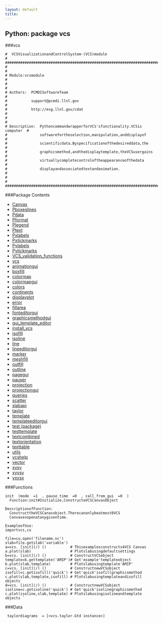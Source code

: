```yaml
---
layout: default
title:
---
```


##  Python: package vcs
###vcs 
    
    #  VCSVisualizationandControlSystem-(VCS)module                           #
    ###########################################################################
    #                                                                         #
    # Module:vcsmodule                                                        #
    #                                                                         #
    # Authors:  PCMDISoftwareTeam                                             #
    #           support@pcmdi.llnl.gov                                        #
    #           http://esg.llnl.gov/cdat                                      #
    #                                                                         #
    # Description:  PythoncommandwrapperforVCS'sfunctionality.VCSis computer  #
    #               softwarefortheselection,manipulation,anddisplayof         #
    #               scientificdata.Byspecificationofthedesireddata,the        #
    #               graphicsmethod,andthedisplaytemplate,theVCSusergains      #
    #               virtuallycompletecontroloftheappearanceofthedata          #
    #               displayandassociatedtextandanimation.                     #
    #                                                                         #
    ###########################################################################

  
###Package Contents 

* [Canvas](vcs.Canvas.html)  
* [Pboxeslines](vcs.Pboxeslines.html)  
* [Pdata](vcs.Pdata.html)  
* [Pformat](vcs.Pformat.html)  
* [Plegend](vcs.Plegend.html)  
* [Ptext](vcs.Ptext.html)  
* [Pxlabels](vcs.Pxlabels.html)  
* [Pxtickmarks](vcs.Pxtickmarks.html)  
* [Pylabels](vcs.Pylabels.html)  
* [Pytickmarks](vcs.Pytickmarks.html)  
* [VCS_validation_functions](vcs.VCS_validation_functions.html)  
* [vcs](vcs._vcs.html)  
* [animationgui](vcs.animationgui.html)  
* [boxfill](vcs.boxfill.html)  
* [colormap](vcs.colormap.html)  
* [colormapgui](vcs.colormapgui.html)  
* [colors](vcs.colors.html)  
* [continents](vcs.continents.html)  
* [displayplot](vcs.displayplot.html)  
* [error](vcs.error.html)  
* [fillarea](vcs.fillarea.html)  
* [fonteditorgui](vcs.fonteditorgui.html)  
* [graphicsmethodgui](vcs.graphicsmethodgui.html)  
* [gui_template_editor](vcs.gui_template_editor.html)  
* [install_vcs](vcs.install_vcs.html)  
* [isofill](vcs.isofill.html)  
* [isoline](vcs.isoline.html)  
* [line](vcs.line.html)  
* [lineeditorgui](vcs.lineeditorgui.html)  
* [marker](vcs.marker.html)  
* [meshfill](vcs.meshfill.html)  
* [outfill](vcs.outfill.html)  
* [outline](vcs.outline.html)  
* [pagegui](vcs.pagegui.html)  
* [pauser](vcs.pauser.html)  
* [projection](vcs.projection.html)  
* [projectiongui](vcs.projectiongui.html)  
* [queries](vcs.queries.html)  
* [scatter](vcs.scatter.html)  
* [slabapi](vcs.slabapi.html)  
* [taylor](vcs.taylor.html)  
* [template](vcs.template.html)  
* [templateeditorgui](vcs.templateeditorgui.html)  
* [ test  (package)](vcs.test.html)  
* [testtemplate](vcs.testtemplate.html)  
* [textcombined](vcs.textcombined.html)  
* [textorientation](vcs.textorientation.html)  
* [texttable](vcs.texttable.html)  
* [utils](vcs.utils.html)  
* [vcshelp](vcs.vcshelp.html)  
* [vector](vcs.vector.html)  
* [xvsy](vcs.xvsy.html)  
* [xyvsy](vcs.xyvsy.html)  
* [yxvsx](vcs.yxvsx.html)  

  
###Functions 

    init  (mode  =1  , pause_time  =0  , call_from_gui  =0  ) 
      Function:init#Initialize,ConstructaVCSCanvasObject   
  
    DescriptionofFunction:  
      ConstructtheVCSCanasobject.Therecanonlybeatmost8VCS  
      Canvasesopenatanygiventime.  
      
    ExampleofUse:  
    importvcs,cu  
      
    file=cu.open('filename.nc')
    slab=file.getslab('variable')
    a=vcs. [init](/) ()           # Thisexamplesconstructs4VCS Canvas  
    a.plot(slab)                  # Plotslabusingdefaultsettings 
    b=vcs. [init](/) ()           # ConstructVCSobject  
    template=b.gettemplate('AMIP')# Get'example'templateobject  
    b.plot(slab,template)         # Plotslabusingtemplate'AMIP'  
    c=vcs. [init](/) ()           # ConstructnewVCSobject  
    isofill=c.getisofill('quick') # Get'quick'isofillgraphicsmethod  
    c.plot(slab,template,isofill) # Plotslabusingtemplateandisofill objects  
    d=vcs. [init](/) ()           # ConstructnewVCSobject  
    isoline=c.getisoline('quick') # Get'quick'isolinegraphicsmethod  
    c.plot(isoline,slab,template) # Plotslabusingisolineandtemplate
    objects `

  
###Data 

     taylordiagrams  = [<vcs.taylor.Gtd instance>]
